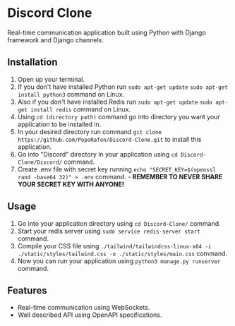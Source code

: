 # Discord Clone
Real-time communication application built using Python with Django framework and Django channels.
## Installation
1. Open up your terminal.
2. If you don't have installed Python run `sudo apt-get update` `sudo apt-get install python3` command on Linux.
3. Also if you don't have installed Redis run `sudo apt-get update` `sudo apt-get install redis` command on Linux.
4. Using `cd (directory path)` command go into directory you want your application to be installed in.
5. In your desired directory run command `git clone https://github.com/PopoRafon/Discord-Clone.git` to install this application.
6. Go into "Discord" directory in your application using `cd Discord-Clone/Discord/` command.
7. Create .env file with secret key running `echo "SECRET_KEY=$(openssl rand -base64 32)" > .env` command. - **REMEMBER TO NEVER SHARE YOUR SECRET KEY WITH ANYONE!**
## Usage
1. Go into your application directory using `cd Discord-Clone/` command.
2. Start your redis server using `sudo service redis-server start` command.
3. Compile your CSS file using `./tailwind/tailwindcss-linux-x64 -i ./static/styles/tailwind.css -o ./static/styles/main.css` command.
4. Now you can run your application using `python3 manage.py runserver` command.
## Features
* Real-time communication using WebSockets.
* Well described API using OpenAPI specifications.